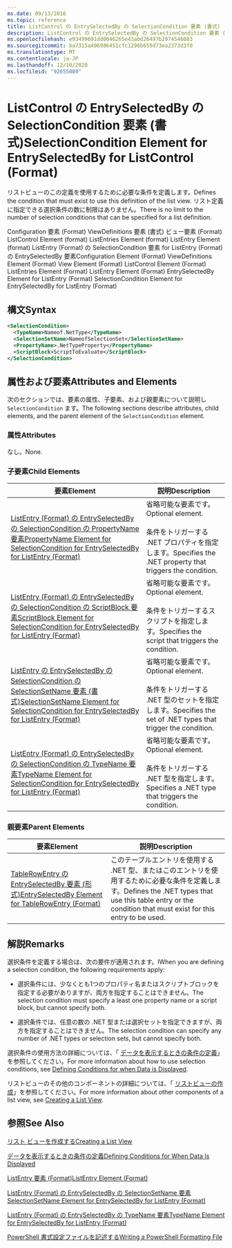 ```yaml
---
ms.date: 09/13/2016
ms.topic: reference
title: ListControl の EntrySelectedBy の SelectionCondition 要素 (書式)
description: ListControl の EntrySelectedBy の SelectionCondition 要素 (書式)
ms.openlocfilehash: e93499691dd0046265e43abd26497b2974546083
ms.sourcegitcommit: ba7315a496986451cfc1296b659d73ea2373d3f0
ms.translationtype: MT
ms.contentlocale: ja-JP
ms.lasthandoff: 12/10/2020
ms.locfileid: "92655089"
---
```

# <a name="selectioncondition-element-for-entryselectedby-for-listcontrol-format"></a><span data-ttu-id="e2627-103">ListControl の EntrySelectedBy の SelectionCondition 要素 (書式)</span><span class="sxs-lookup"><span data-stu-id="e2627-103">SelectionCondition Element for EntrySelectedBy for ListControl (Format)</span></span>

<span data-ttu-id="e2627-104">リストビューのこの定義を使用するために必要な条件を定義します。</span><span class="sxs-lookup"><span data-stu-id="e2627-104">Defines the condition that must exist to use this definition of the list view.</span></span> <span data-ttu-id="e2627-105">リスト定義に指定できる選択条件の数に制限はありません。</span><span class="sxs-lookup"><span data-stu-id="e2627-105">There is no limit to the number of selection conditions that can be specified for a list definition.</span></span>

<span data-ttu-id="e2627-106">Configuration 要素 (Format) ViewDefinitions 要素 (書式) ビュー要素 (Format) ListControl Element (format) ListEntries Element (format) ListEntry Element (format) ListEntry (Format) の SelectionCondition 要素 for ListEntry (Format) の EntrySelectedBy 要素</span><span class="sxs-lookup"><span data-stu-id="e2627-106">Configuration Element (Format) ViewDefinitions Element (Format) View Element (Format) ListControl Element (Format) ListEntries Element (Format) ListEntry Element (Format) EntrySelectedBy Element for ListEntry (Format) SelectionCondition Element for EntrySelectedBy for ListEntry (Format)</span></span>

## <a name="syntax"></a><span data-ttu-id="e2627-107">構文</span><span class="sxs-lookup"><span data-stu-id="e2627-107">Syntax</span></span>

```xml
<SelectionCondition>
  <TypeName>Nameof.NetType</TypeName>
  <SelectionSetName>NameofSelectionSet</SelectionSetName>
  <PropertyName>.NetTypeProperty</PropertyName>
  <ScriptBlock>ScriptToEvaluate</ScriptBlock>
</SelectionCondition>
```

## <a name="attributes-and-elements"></a><span data-ttu-id="e2627-108">属性および要素</span><span class="sxs-lookup"><span data-stu-id="e2627-108">Attributes and Elements</span></span>

<span data-ttu-id="e2627-109">次のセクションでは、要素の属性、子要素、および親要素について説明し `SelectionCondition` ます。</span><span class="sxs-lookup"><span data-stu-id="e2627-109">The following sections describe attributes, child elements, and the parent element of the `SelectionCondition` element.</span></span>

### <a name="attributes"></a><span data-ttu-id="e2627-110">属性</span><span class="sxs-lookup"><span data-stu-id="e2627-110">Attributes</span></span>

<span data-ttu-id="e2627-111">なし。</span><span class="sxs-lookup"><span data-stu-id="e2627-111">None.</span></span>

### <a name="child-elements"></a><span data-ttu-id="e2627-112">子要素</span><span class="sxs-lookup"><span data-stu-id="e2627-112">Child Elements</span></span>

|<span data-ttu-id="e2627-113">要素</span><span class="sxs-lookup"><span data-stu-id="e2627-113">Element</span></span>|<span data-ttu-id="e2627-114">説明</span><span class="sxs-lookup"><span data-stu-id="e2627-114">Description</span></span>|
|-------------|-----------------|
|[<span data-ttu-id="e2627-115">ListEntry (Format) の EntrySelectedBy の SelectionCondition の PropertyName 要素</span><span class="sxs-lookup"><span data-stu-id="e2627-115">PropertyName Element for SelectionCondition for EntrySelectedBy for ListEntry (Format)</span></span>](./propertyname-element-for-selectioncondition-for-entryselectedby-for-listcontrol-format.md)|<span data-ttu-id="e2627-116">省略可能な要素です。</span><span class="sxs-lookup"><span data-stu-id="e2627-116">Optional element.</span></span><br /><br /> <span data-ttu-id="e2627-117">条件をトリガーする .NET プロパティを指定します。</span><span class="sxs-lookup"><span data-stu-id="e2627-117">Specifies the .NET property that triggers the condition.</span></span>|
|[<span data-ttu-id="e2627-118">ListEntry (Format) の EntrySelectedBy の SelectionCondition の ScriptBlock 要素</span><span class="sxs-lookup"><span data-stu-id="e2627-118">ScriptBlock Element for SelectionCondition for EntrySelectedBy for ListEntry (Format)</span></span>](./scriptblock-element-for-selectioncondition-for-entryselectedby-for-listcontrol-format.md)|<span data-ttu-id="e2627-119">省略可能な要素です。</span><span class="sxs-lookup"><span data-stu-id="e2627-119">Optional element.</span></span><br /><br /> <span data-ttu-id="e2627-120">条件をトリガーするスクリプトを指定します。</span><span class="sxs-lookup"><span data-stu-id="e2627-120">Specifies the script that triggers the condition.</span></span>|
|[<span data-ttu-id="e2627-121">ListEntry の EntrySelectedBy の SelectionCondition の SelectionSetName 要素 (書式)</span><span class="sxs-lookup"><span data-stu-id="e2627-121">SelectionSetName Element for SelectionCondition for EntrySelectedBy for ListEntry (Format)</span></span>](./selectionsetname-element-for-selectioncondition-for-entryselectedby-for-listentry-format.md)|<span data-ttu-id="e2627-122">省略可能な要素です。</span><span class="sxs-lookup"><span data-stu-id="e2627-122">Optional element.</span></span><br /><br /> <span data-ttu-id="e2627-123">条件をトリガーする .NET 型のセットを指定します。</span><span class="sxs-lookup"><span data-stu-id="e2627-123">Specifies the set of .NET types that trigger the condition.</span></span>|
|[<span data-ttu-id="e2627-124">ListEntry (Format) の EntrySelectedBy の SelectionCondition の TypeName 要素</span><span class="sxs-lookup"><span data-stu-id="e2627-124">TypeName Element for SelectionCondition for EntrySelectedBy for ListEntry (Format)</span></span>](./typename-element-for-selectioncondition-for-entryselectedby-for-listcontrol-format.md)|<span data-ttu-id="e2627-125">省略可能な要素です。</span><span class="sxs-lookup"><span data-stu-id="e2627-125">Optional element.</span></span><br /><br /> <span data-ttu-id="e2627-126">条件をトリガーする .NET 型を指定します。</span><span class="sxs-lookup"><span data-stu-id="e2627-126">Specifies a .NET type that triggers the condition.</span></span>|

### <a name="parent-elements"></a><span data-ttu-id="e2627-127">親要素</span><span class="sxs-lookup"><span data-stu-id="e2627-127">Parent Elements</span></span>

|<span data-ttu-id="e2627-128">要素</span><span class="sxs-lookup"><span data-stu-id="e2627-128">Element</span></span>|<span data-ttu-id="e2627-129">説明</span><span class="sxs-lookup"><span data-stu-id="e2627-129">Description</span></span>|
|-------------|-----------------|
|[<span data-ttu-id="e2627-130">TableRowEntry の EntrySelectedBy 要素 (形式)</span><span class="sxs-lookup"><span data-stu-id="e2627-130">EntrySelectedBy Element for TableRowEntry (Format)</span></span>](./entryselectedby-element-for-tablerowentry-for-tablecontrol-format.md)|<span data-ttu-id="e2627-131">このテーブルエントリを使用する .NET 型、またはこのエントリを使用するために必要な条件を定義します。</span><span class="sxs-lookup"><span data-stu-id="e2627-131">Defines the .NET types that use this table entry or the condition that must exist for this entry to be used.</span></span>|

## <a name="remarks"></a><span data-ttu-id="e2627-132">解説</span><span class="sxs-lookup"><span data-stu-id="e2627-132">Remarks</span></span>

<span data-ttu-id="e2627-133">選択条件を定義する場合は、次の要件が適用されます。</span><span class="sxs-lookup"><span data-stu-id="e2627-133">lWhen you are defining a selection condition, the following requirements apply:</span></span>

- <span data-ttu-id="e2627-134">選択条件には、少なくとも1つのプロパティ名またはスクリプトブロックを指定する必要がありますが、両方を指定することはできません。</span><span class="sxs-lookup"><span data-stu-id="e2627-134">The selection condition must specify a least one property name or a script block, but cannot specify both.</span></span>

- <span data-ttu-id="e2627-135">選択条件では、任意の数の .NET 型または選択セットを指定できますが、両方を指定することはできません。</span><span class="sxs-lookup"><span data-stu-id="e2627-135">The selection condition can specify any number of .NET types or selection sets, but cannot specify both.</span></span>

<span data-ttu-id="e2627-136">選択条件の使用方法の詳細については、「 [データを表示するときの条件の定義](./defining-conditions-for-displaying-data.md)」を参照してください。</span><span class="sxs-lookup"><span data-stu-id="e2627-136">For more information about how to use selection conditions, see [Defining Conditions for when Data is Displayed](./defining-conditions-for-displaying-data.md).</span></span>

<span data-ttu-id="e2627-137">リストビューのその他のコンポーネントの詳細については、「 [リストビューの作成](./creating-a-list-view.md)」を参照してください。</span><span class="sxs-lookup"><span data-stu-id="e2627-137">For more information about other components of a list view, see [Creating a List View](./creating-a-list-view.md).</span></span>

## <a name="see-also"></a><span data-ttu-id="e2627-138">参照</span><span class="sxs-lookup"><span data-stu-id="e2627-138">See Also</span></span>

[<span data-ttu-id="e2627-139">リスト ビューを作成する</span><span class="sxs-lookup"><span data-stu-id="e2627-139">Creating a List View</span></span>](./creating-a-list-view.md)

[<span data-ttu-id="e2627-140">データを表示するときの条件の定義</span><span class="sxs-lookup"><span data-stu-id="e2627-140">Defining Conditions for When Data Is Displayed</span></span>](./defining-conditions-for-displaying-data.md)

[<span data-ttu-id="e2627-141">ListEntry 要素 (Format)</span><span class="sxs-lookup"><span data-stu-id="e2627-141">ListEntry Element (Format)</span></span>](./listentry-element-for-listcontrol-format.md)

[<span data-ttu-id="e2627-142">ListEntry (Format) の EntrySelectedBy の SelectionSetName 要素</span><span class="sxs-lookup"><span data-stu-id="e2627-142">SelectionSetName Element for EntrySelectedBy for ListEntry (Format)</span></span>](./selectionsetname-element-for-entryselectedby-for-listcontrol-format.md)

[<span data-ttu-id="e2627-143">ListEntry (Format) の EntrySelectedBy の TypeName 要素</span><span class="sxs-lookup"><span data-stu-id="e2627-143">TypeName Element for EntrySelectedBy for ListEntry (Format)</span></span>](/powershell/scripting/developer/format/typename-element-for-entryselectedby-for-listcontrol-format)

[<span data-ttu-id="e2627-144">PowerShell 書式設定ファイルを記述する</span><span class="sxs-lookup"><span data-stu-id="e2627-144">Writing a PowerShell Formatting File</span></span>](./writing-a-powershell-formatting-file.md)
